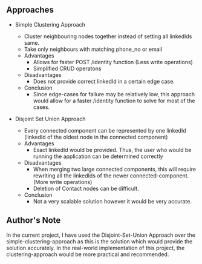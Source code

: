 
## Approaches

- Simple Clustering Approach
    - Cluster neighbouring nodes together instead of setting all linkedIds same. 
    - Take only neighbours with matching phone_no or email
    - Advantages
        - Allows for faster POST /identity function (Less write operations)
        - Simplified CRUD operatons
    - Disadvantages
        - Does not provide correct linkedId in a certain edge case. 
    - Conclusion
        - Since edge-cases for failure may be relatively low, this approach would allow for a faster /identity function to solve for most of the cases. 

- Disjoint Set Union Approach
    - Every connected component can be represented by one linkedId (linkedId of the oldest node in the connected component)
    - Advantages
        - Exact linkedId would be provided. Thus, the user who would be running the application can be determined correctly
    - Disadvantages
        - When merging two large connected components, this will require rewriting all the linkedIds of the newer connected-component. (More write operations)
        - Deletion of Contact nodes can be difficult.
    - Conclusion
        - Not a very scalable solution however it would be very accurate.
    

## Author's Note

In the current project, I have used the Disjoint-Set-Union Approach over the simple-clustering-approach as this is the solution which would provide the solution accurately.
In the real-world implementation of this project, the clustering-approach would be more practical and recommended. 
